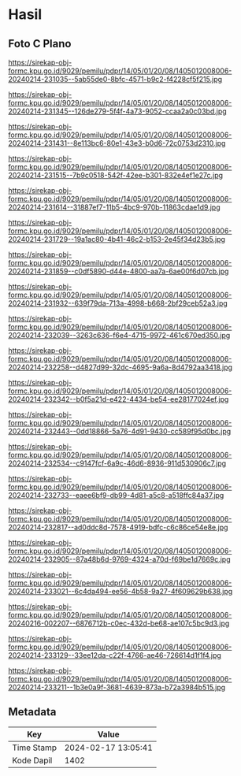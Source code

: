 # Hasil

## Foto C Plano

https://sirekap-obj-formc.kpu.go.id/9029/pemilu/pdpr/14/05/01/20/08/1405012008006-20240214-231035--5ab55de0-8bfc-4571-b9c2-f4228cf5f215.jpg

https://sirekap-obj-formc.kpu.go.id/9029/pemilu/pdpr/14/05/01/20/08/1405012008006-20240214-231345--126de279-5f4f-4a73-9052-ccaa2a0c03bd.jpg

https://sirekap-obj-formc.kpu.go.id/9029/pemilu/pdpr/14/05/01/20/08/1405012008006-20240214-231431--8e113bc6-80e1-43e3-b0d6-72c0753d2310.jpg

https://sirekap-obj-formc.kpu.go.id/9029/pemilu/pdpr/14/05/01/20/08/1405012008006-20240214-231515--7b9c0518-542f-42ee-b301-832e4ef1e27c.jpg

https://sirekap-obj-formc.kpu.go.id/9029/pemilu/pdpr/14/05/01/20/08/1405012008006-20240214-231614--31887ef7-11b5-4bc9-970b-11863cdae1d9.jpg

https://sirekap-obj-formc.kpu.go.id/9029/pemilu/pdpr/14/05/01/20/08/1405012008006-20240214-231729--19a1ac80-4b41-46c2-b153-2e45f34d23b5.jpg

https://sirekap-obj-formc.kpu.go.id/9029/pemilu/pdpr/14/05/01/20/08/1405012008006-20240214-231859--c0df5890-d44e-4800-aa7a-6ae00f6d07cb.jpg

https://sirekap-obj-formc.kpu.go.id/9029/pemilu/pdpr/14/05/01/20/08/1405012008006-20240214-231932--639f79da-713a-4998-b668-2bf29ceb52a3.jpg

https://sirekap-obj-formc.kpu.go.id/9029/pemilu/pdpr/14/05/01/20/08/1405012008006-20240214-232039--3263c636-f6e4-4715-9972-461c670ed350.jpg

https://sirekap-obj-formc.kpu.go.id/9029/pemilu/pdpr/14/05/01/20/08/1405012008006-20240214-232258--d4827d99-32dc-4695-9a6a-8d4792aa3418.jpg

https://sirekap-obj-formc.kpu.go.id/9029/pemilu/pdpr/14/05/01/20/08/1405012008006-20240214-232342--b0f5a21d-e422-4434-be54-ee28177024ef.jpg

https://sirekap-obj-formc.kpu.go.id/9029/pemilu/pdpr/14/05/01/20/08/1405012008006-20240214-232443--0dd18866-5a76-4d91-9430-cc589f95d0bc.jpg

https://sirekap-obj-formc.kpu.go.id/9029/pemilu/pdpr/14/05/01/20/08/1405012008006-20240214-232534--c9147fcf-6a9c-46d6-8936-911d530906c7.jpg

https://sirekap-obj-formc.kpu.go.id/9029/pemilu/pdpr/14/05/01/20/08/1405012008006-20240214-232733--eaee6bf9-db99-4d81-a5c8-a518ffc84a37.jpg

https://sirekap-obj-formc.kpu.go.id/9029/pemilu/pdpr/14/05/01/20/08/1405012008006-20240214-232817--ad0ddc8d-7578-4919-bdfc-c6c86ce54e8e.jpg

https://sirekap-obj-formc.kpu.go.id/9029/pemilu/pdpr/14/05/01/20/08/1405012008006-20240214-232905--87a48b6d-9769-4324-a70d-f69be1d7669c.jpg

https://sirekap-obj-formc.kpu.go.id/9029/pemilu/pdpr/14/05/01/20/08/1405012008006-20240214-233021--6c4da494-ee56-4b58-9a27-4f609629b638.jpg

https://sirekap-obj-formc.kpu.go.id/9029/pemilu/pdpr/14/05/01/20/08/1405012008006-20240216-002207--6876712b-c0ec-432d-be68-ae107c5bc9d3.jpg

https://sirekap-obj-formc.kpu.go.id/9029/pemilu/pdpr/14/05/01/20/08/1405012008006-20240214-233129--33ee12da-c22f-4766-ae46-726614d1f1f4.jpg

https://sirekap-obj-formc.kpu.go.id/9029/pemilu/pdpr/14/05/01/20/08/1405012008006-20240214-233211--1b3e0a9f-3681-4639-873a-b72a3984b515.jpg


## Metadata

| Key        | Value               |
| ---------- | ------------------- |
| Time Stamp | 2024-02-17 13:05:41 |
| Kode Dapil | 1402                |



